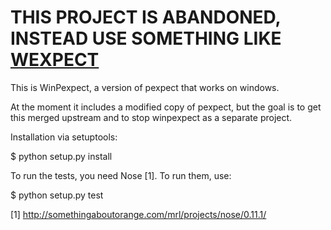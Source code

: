 # THIS PROJECT IS ABANDONED, INSTEAD USE SOMETHING LIKE [WEXPECT](https://github.com/raczben/wexpect)

This is WinPexpect, a version of pexpect that works on windows.

At the moment it includes a modified copy of pexpect, but the goal is to
get this merged upstream and to stop winpexpect as a separate project.

Installation via setuptools:

  $ python setup.py install

To run the tests, you need Nose [1]. To run them, use:

  $ python setup.py test

[1] http://somethingaboutorange.com/mrl/projects/nose/0.11.1/
